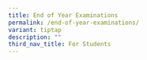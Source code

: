 ```yaml
---
title: End of Year Examinations
permalink: /end-of-year-examinations/
variant: tiptap
description: ""
third_nav_title: For Students
---
```

